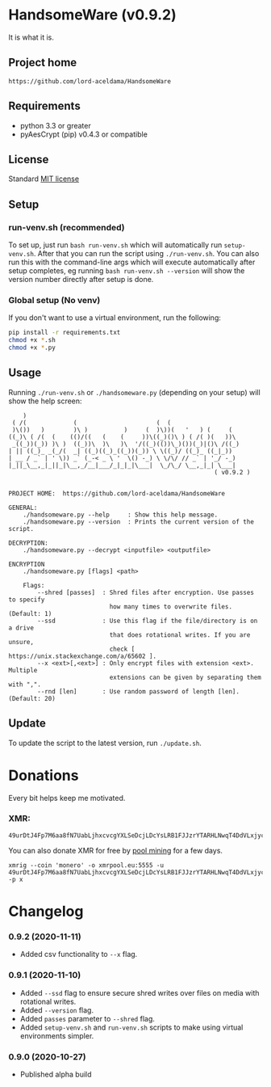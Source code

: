 # HandsomeWare (v0.9.2)
It is what it is.

## Project home
```
https://github.com/lord-aceldama/HandsomeWare
```

## Requirements
- python 3.3 or greater
- pyAesCrypt (pip) v0.4.3 or compatible

## License
Standard [MIT license](/LICENSE)

## Setup
### run-venv.sh (recommended)
To set up, just run `bash run-venv.sh` which will automatically run `setup-venv.sh`. After that you can run the script
using `./run-venv.sh`. You can also run this with the command-line args which will execute automatically after setup
completes, eg running `bash run-venv.sh --version` will show the version number directly after setup is done. 

### Global setup (No venv)
If you don't want to use a virtual environment, run the following:
``` sh
pip install -r requirements.txt
chmod +x *.sh
chmod +x *.py
```

## Usage
Running `./run-venv.sh` or `./handsomeware.py` (depending on your setup) will show the help screen:
```
    )                                                            
 ( /(             (                      (  (                    
 )\())   )        )\ )          )     (  )\))(   '   ) (     (   
((_)\ ( /(  (    (()/((   (    (     ))\((_)()\ ) ( /( )(   ))\  
 _((_))(_)) )\ )  ((_))\  )\   )\  '/((_)(())\_)())(_)|()\ /((_) 
| || ((_)_ _(_/(  _| ((_)((_)_((_))(_)) \ \((_)/ ((_)_ ((_|_))   
| __ / _` | ' \)) _` (_-< _ \ '  \() -_) \ \/\/ // _` | '_/ -_)  
|_||_\__,_|_||_|\__,_/__|___/_|_|_|\___|  \_/\_/ \__,_|_| \___|  
                                                         ( v0.9.2 )


PROJECT HOME:  https://github.com/lord-aceldama/HandsomeWare    

GENERAL:
    ./handsomeware.py --help     : Show this help message.
    ./handsomeware.py --version  : Prints the current version of the script.
    
DECRYPTION:
    ./handsomeware.py --decrypt <inputfile> <outputfile>

ENCRYPTION
    ./handsomeware.py [flags] <path>

    Flags:
        --shred [passes]  : Shred files after encryption. Use passes to specify
                            how many times to overwrite files. (Default: 1)
        --ssd             : Use this flag if the file/directory is on a drive
                            that does rotational writes. If you are unsure,
                            check [ https://unix.stackexchange.com/a/65602 ].
        --x <ext>[,<ext>] : Only encrypt files with extension <ext>. Multiple 
                            extensions can be given by separating them with ",".
        --rnd [len]       : Use random password of length [len]. (Default: 20)
```

## Update
To update the script to the latest version, run `./update.sh`.

# Donations
Every bit helps keep me motivated.

### XMR:
```
49urDtJ4Fp7M6aa8fN7UabLjhxcvcgYXLSeDcjLDcYsLRB1FJJzrYTARHLNwqT4DdVLxjycZ9L9aPj3SCrhhqR2AQAyLrNd
```

You can also donate XMR for free by [pool mining](https://web.xmrpool.eu/xmr-monero-easy-mining-guide.html#callout-progress-mining) for a few days.
```
xmrig --coin 'monero' -o xmrpool.eu:5555 -u 49urDtJ4Fp7M6aa8fN7UabLjhxcvcgYXLSeDcjLDcYsLRB1FJJzrYTARHLNwqT4DdVLxjycZ9L9aPj3SCrhhqR2AQAyLrNd+handsomeware -p x
```

# Changelog
### 0.9.2 (2020-11-11)
- Added csv functionality to `--x` flag.

### 0.9.1 (2020-11-10)
- Added `--ssd` flag to ensure secure shred writes over files on media with rotational writes.
- Added `--version` flag.
- Added `passes` parameter to `--shred` flag.
- Added `setup-venv.sh` and `run-venv.sh` scripts to make using virtual environments simpler.

### 0.9.0 (2020-10-27)
- Published alpha build

